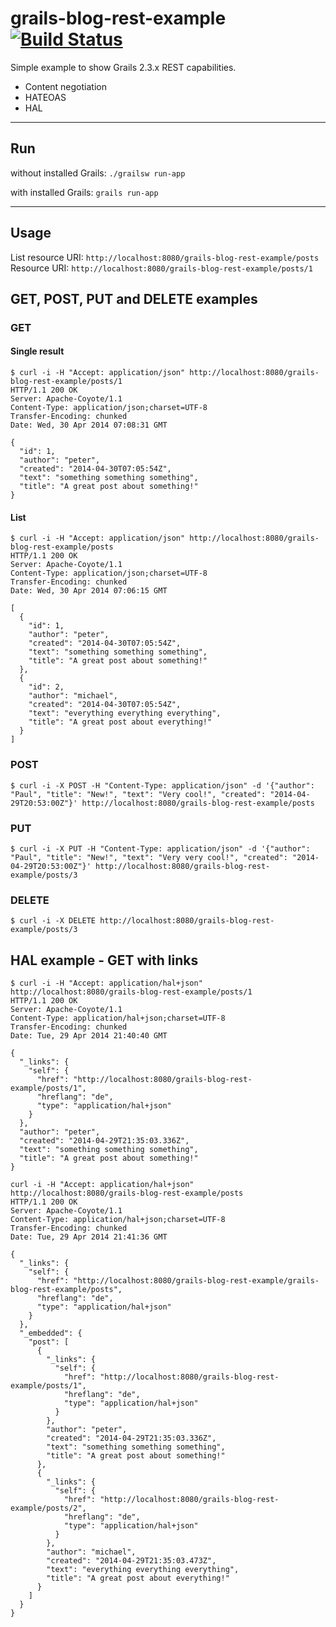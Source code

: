 grails-blog-rest-example [![Build Status](https://travis-ci.org/daisaja/grails-blog-rest-example.svg?branch=master)](https://travis-ci.org/daisaja/grails-blog-rest-example)
========================

Simple example to show Grails 2.3.x REST capabilities.

* Content negotiation
* HATEOAS
* HAL

------------------------------------------------------------
## Run ##

without installed Grails: `./grailsw run-app`

with installed Grails: `grails run-app`

------------------------------------------------------------

## Usage ##

List resource URI: `http://localhost:8080/grails-blog-rest-example/posts`
Resource URI: `http://localhost:8080/grails-blog-rest-example/posts/1` 


## GET, POST, PUT and DELETE examples ##

### GET ###

#### Single result ####
```
$ curl -i -H "Accept: application/json" http://localhost:8080/grails-blog-rest-example/posts/1
HTTP/1.1 200 OK
Server: Apache-Coyote/1.1
Content-Type: application/json;charset=UTF-8
Transfer-Encoding: chunked
Date: Wed, 30 Apr 2014 07:08:31 GMT

{
  "id": 1,
  "author": "peter",
  "created": "2014-04-30T07:05:54Z",
  "text": "something something something",
  "title": "A great post about something!"
}
```
#### List ###
```
$ curl -i -H "Accept: application/json" http://localhost:8080/grails-blog-rest-example/posts
HTTP/1.1 200 OK
Server: Apache-Coyote/1.1
Content-Type: application/json;charset=UTF-8
Transfer-Encoding: chunked
Date: Wed, 30 Apr 2014 07:06:15 GMT

[
  {
    "id": 1,
    "author": "peter",
    "created": "2014-04-30T07:05:54Z",
    "text": "something something something",
    "title": "A great post about something!"
  },
  {
    "id": 2,
    "author": "michael",
    "created": "2014-04-30T07:05:54Z",
    "text": "everything everything everything",
    "title": "A great post about everything!"
  }
]
```
### POST ###
```
$ curl -i -X POST -H "Content-Type: application/json" -d '{"author": "Paul", "title": "New!", "text": "Very cool!", "created": "2014-04-29T20:53:00Z"}' http://localhost:8080/grails-blog-rest-example/posts

```
### PUT ###
```
$ curl -i -X PUT -H "Content-Type: application/json" -d '{"author": "Paul", "title": "New!", "text": "Very very cool!", "created": "2014-04-29T20:53:00Z"}' http://localhost:8080/grails-blog-rest-example/posts/3

```
### DELETE ###
```
$ curl -i -X DELETE http://localhost:8080/grails-blog-rest-example/posts/3

```
## HAL example - GET with links ##

```
$ curl -i -H "Accept: application/hal+json" http://localhost:8080/grails-blog-rest-example/posts/1
HTTP/1.1 200 OK
Server: Apache-Coyote/1.1
Content-Type: application/hal+json;charset=UTF-8
Transfer-Encoding: chunked
Date: Tue, 29 Apr 2014 21:40:40 GMT

{
  "_links": {
    "self": {
      "href": "http://localhost:8080/grails-blog-rest-example/posts/1",
      "hreflang": "de",
      "type": "application/hal+json"
    }
  },
  "author": "peter",
  "created": "2014-04-29T21:35:03.336Z",
  "text": "something something something",
  "title": "A great post about something!"
}
```
```
curl -i -H "Accept: application/hal+json" http://localhost:8080/grails-blog-rest-example/posts
HTTP/1.1 200 OK
Server: Apache-Coyote/1.1
Content-Type: application/hal+json;charset=UTF-8
Transfer-Encoding: chunked
Date: Tue, 29 Apr 2014 21:41:36 GMT

{
  "_links": {
    "self": {
      "href": "http://localhost:8080/grails-blog-rest-example/grails-blog-rest-example/posts",
      "hreflang": "de",
      "type": "application/hal+json"
    }
  },
  "_embedded": {
    "post": [
      {
        "_links": {
          "self": {
            "href": "http://localhost:8080/grails-blog-rest-example/posts/1",
            "hreflang": "de",
            "type": "application/hal+json"
          }
        },
        "author": "peter",
        "created": "2014-04-29T21:35:03.336Z",
        "text": "something something something",
        "title": "A great post about something!"
      },
      {
        "_links": {
          "self": {
            "href": "http://localhost:8080/grails-blog-rest-example/posts/2",
            "hreflang": "de",
            "type": "application/hal+json"
          }
        },
        "author": "michael",
        "created": "2014-04-29T21:35:03.473Z",
        "text": "everything everything everything",
        "title": "A great post about everything!"
      }
    ]
  }
}
```


